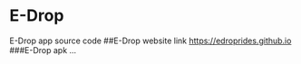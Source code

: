 # E-Drop
E-Drop app source code
##E-Drop website link 
https://edroprides.github.io
###E-Drop apk
...

